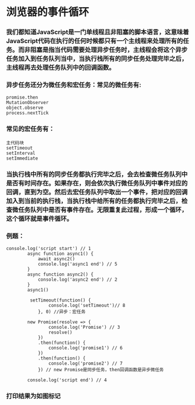 <!--
 * @Description: 
 * @Author: 曹俊
 * @Date: 2022-06-08 20:48:29
 * @LastEditors: 曹俊
 * @LastEditTime: 2022-06-14 10:42:21
-->
# 浏览器的事件循环

### 我们都知道JavaScript是一门单线程且非阻塞的脚本语言，这意味着JavaScript代码在执行的任何时候都只有一个主线程来处理所有的任务。而非阻塞是指当代码需要处理异步任务时，主线程会将这个异步任务加入到任务队列当中，当执行栈所有的同步任务处理完毕之后，主线程再去处理任务队列中的回调函数。

### 异步任务还分为微任务和宏任务：常见的微任务有:
```
promise.then
MutationObserver
object.observe
process.nextTick
```
### 常见的宏任务有：
```
主代码块
setTimeout
setInterval
setImmediate
```

### 当执行栈中所有的同步任务都执行完毕之后，会去检查微任务队列中是否有时间存在。如果存在，则会依次执行微任务队列中事件对应的回调，直到为空。然后去宏任务队列中取出一个事件，把对应的回调加入到当前的执行栈，当执行栈中给所有的任务都执行完毕之后，检查微任务队列中是否有事件存在。无限重复此过程，形成一个循环，这个循环就是事件循环。


### 例题：
```
console.log('script start') // 1
        async function async1() {
            await async2()
            console.log('async1 end') // 5
        }
        async function async2() {
            console.log('async2 end') // 2
        }
        async1()

         setTimeout(function() {
                console.log('setTimeout')// 8
            }, 0) //异步：宏任务

        new Promise(resolve => {
                console.log('Promise') // 3
                resolve()
            })
            .then(function() {
                console.log('promise1') // 6
            })
            .then(function() {
                console.log('promise2') // 7
            }) // new Promise是同步任务，then回调函数是异步微任务

        console.log('script end') // 4

```
### 打印结果为如图标记 

